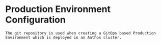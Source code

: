 # Production Environment Configuration

```
The git repository is used when creating a GitOps based Production Environment which is deployed in an Anthos cluster.
```
